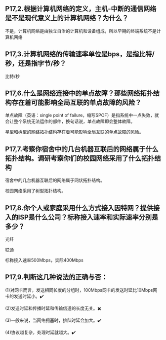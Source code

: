 ## P17,2.根据计算机网络的定义，主机-中断的通信网络是不是现代意义上的计算机网络？为什么？
不是，计算机网络是由独立自治的计算机和设备组成，所以早期的终端系统不是计算机网络

## P17,3.计算机网络的传输速率单位是bps，是指比特/秒，还是指字节/秒？
比特/秒

## P17,6.什么是网络连接中的单点故障？那些网络拓扑结构存在着可能影响全局互联的单点故障的风险？
单点故障（英语：single point of failure，缩写SPOF）是指系统中一点失效，就会让整个系统无法运作的部件，换句话说，单点故障即会整体故障。

星型和树型的网络拓扑结构存在着可能影响全局互联的单点故障的风险。

## P17,7.考察你宿舍中的几台机器互联后的网络属于什么拓扑结构。调研考察你们的校园网络采用了什么拓扑结构
宿舍中的几台机器互联后的网络属于网状拓扑结构。

校园网络采用了树型拓扑结构。

## P17,8.你个人或家庭采用什么方式接入因特网？提供接入的ISP是什么公司？标称接入速率和实际速率分别是多少？
光纤

联通

标称接入速率500Mbps，实际400Mbps

## P17,9.判断这几种说法的正确与否：
(1)对网卡而言，发送相同长度的分组时，100Mbps网卡的发送时延比10Mbps网卡的发送时延小。:heavy_check_mark:

(2)发送时延和传播时延和传输信道的长度无关。:heavy_multiplication_x:

(3)一般来说，当网络拥塞时，排队时延会加大。:heavy_check_mark:

(4)协议越复杂，处理时延就越大。:heavy_check_mark:
